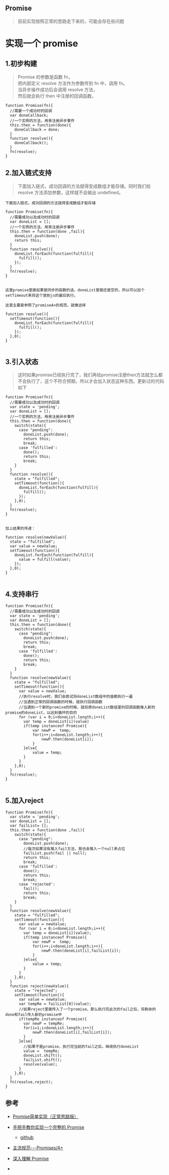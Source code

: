 ## Promise


>目前实现按照正常的思路走下来的，可能会存在些问题

# 实现一个 promise

## 1.初步构建
>Promise 的参数是函数 fn，  
把内部定义 resolve 方法作为参数传到 fn 中，调用 fn。  
当异步操作成功后会调用 resolve 方法，  
然后就会执行 then 中注册的回调函数。  

```
function Promise(fn){
  //需要一个成功时的回调
  var doneCallback;
  //一个实例的方法，用来注册异步事件
  this.then = function(done){
    doneCallback = done;
  }
  function resolve(){
    doneCallback();
  }
  fn(resolve);
}

```

## 2.加入链式支持

>下面加入链式，成功回调的方法就得变成数组才能存储。同时我们给 resolve 方法添加参数，这样就不会输出 undefined。

```
下面加入链式，成功回调的方法就得变成数组才能存储

function Promise(fn){
  //需要成功以及成功时的回调
  var doneList = [];
  //一个实例的方法，用来注册异步事件
  this.then = function(done ,fail){
    doneList.push(done);
    return this;
  }
  function resolve(){
    doneList.forEach(function(fulfill){
      fulfill();
    });
  }
  fn(resolve);
}


这里promise里面如果是同步的函数的话，doneList里面还是空的，所以可以加个setTimeout来将这个放到js的最后执行。

这里主要是参照了promiseA+的规范，就像这样

function resolve(){
  setTimeout(function(){
    doneList.forEach(function(fulfill){
      fulfill();
    });
  },0);
}


```

## 3.引入状态
>这时如果promise已经执行完了，我们再给promise注册then方法就怎么都不会执行了，这个不符合预期，所以才会加入状态这种东西。更新过的代码如下

```
function Promise(fn){
  //需要成功以及成功时的回调
  var state = 'pending';
  var doneList = [];
  //一个实例的方法，用来注册异步事件
  this.then = function(done){
    switch(state){
      case "pending":
        doneList.push(done);
        return this;
        break;
      case 'fulfilled':
        done();
        return this;
        break;
    }
  }
  function resolve(){
    state = "fulfilled";
    setTimeout(function(){
      doneList.forEach(function(fulfill){
        fulfill();
      });
    },0);
  }
  fn(resolve);
}


加上结果的传递：

function resolve(newValue){
  state = "fulfilled";
  var value = newValue;
  setTimeout(function(){
    doneList.forEach(function(fulfill){
      value = fulfill(value);
    });
  },0);
}


```


## 4.支持串行

```
function Promise(fn){
  //需要成功以及成功时的回调
  var state = 'pending';
  var doneList = [];
  this.then = function(done){
    switch(state){
      case "pending":
        doneList.push(done);
        return this;
        break;
      case 'fulfilled':
        done();
        return this;
        break;
    }
  }
  function resolve(newValue){
    state = "fulfilled";
    setTimeout(function(){
      var value = newValue;
      //执行resolve时，我们会尝试将doneList数组中的值都执行一遍
      //当遇到正常的回调函数的时候，就执行回调函数
      //当遇到一个新的promise的时候，就将原doneList数组里的回调函数推入新的promise的doneList，以达到循环的目的
      for (var i = 0;i<doneList.length;i++){
        var temp = doneList[i](value)
        if(temp instanceof Promise){
            var newP =  temp;
            for(i++;i<doneList.length;i++){
                newP.then(doneList[i]);
            }
        }else{
            value = temp;
        }
      }
    },0);
  }
  fn(resolve);
}


```

## 5.加入reject

```
function Promise(fn){
  var state = 'pending';
  var doneList = [];
  var failList= [];
  this.then = function(done ,fail){
    switch(state){
      case "pending":
        doneList.push(done);
        //每次如果没有推入fail方法，我也会推入一个null来占位
        failList.push(fail || null);
        return this;
        break;
      case 'fulfilled':
        done();
        return this;
        break;
      case 'rejected':
        fail();
        return this;
        break;
    }
  }
  function resolve(newValue){
    state = "fulfilled";
    setTimeout(function(){
      var value = newValue;
      for (var i = 0;i<doneList.length;i++){
        var temp = doneList[i](value);
        if(temp instanceof Promise){
            var newP =  temp;
            for(i++;i<doneList.length;i++){
                newP.then(doneList[i],failList[i]);
            }
        }else{
            value = temp;
        }
      }
    },0);
  }
  function reject(newValue){
    state = "rejected";
    setTimeout(function(){
      var value = newValue;
      var tempRe = failList[0](value);
      //如果reject里面传入了一个promise，那么执行完此次的fail之后，将剩余的done和fail传入新的promise中
      if(tempRe instanceof Promise){
        var newP = tempRe;
        for(i=1;i<doneList.length;i++){
            newP.then(doneList[i],failList[i]);
        }
      }else{
        //如果不是promise，执行完当前的fail之后，继续执行doneList
        value =  tempRe;
        doneList.shift();
        failList.shift();
        resolve(value);
      }
    },0);
  }
  fn(resolve,reject);
}

```




## 参考
- [Promise简单实现（正常思路版）](https://www.jianshu.com/p/473cd754311f)
- [手把手教你实现一个完整的 Promise](http://www.cnblogs.com/huansky/p/6064402.html)
  - [github](https://github.com/huanshen/Promise/tree/master)

- [主流规范---Promises/A+](https://promisesaplus.com/)

- [深入理解 Promise](http://coderlt.coding.me/2016/12/04/promise-in-depth-an-introduction-2/)

- []()
